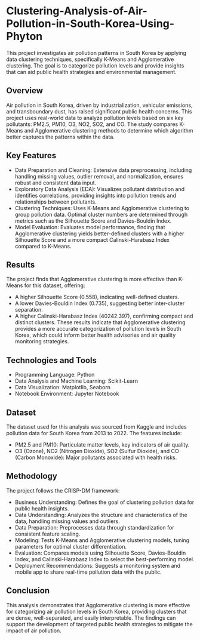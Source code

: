 # Clustering-Analysis-of-Air-Pollution-in-South-Korea-Using-Phyton
This project investigates air pollution patterns in South Korea by applying data clustering techniques, specifically K-Means and Agglomerative clustering. The goal is to categorize pollution levels and provide insights that can aid public health strategies and environmental management.

## Overview
Air pollution in South Korea, driven by industrialization, vehicular emissions, and transboundary dust, has raised significant public health concerns. This project uses real-world data to analyze pollution levels based on six key pollutants: PM2.5, PM10, O3, NO2, SO2, and CO. The study compares K-Means and Agglomerative clustering methods to determine which algorithm better captures the patterns within the data.

## Key Features
- Data Preparation and Cleaning: Extensive data preprocessing, including handling missing values, outlier removal, and normalization, ensures robust and consistent data input.
- Exploratory Data Analysis (EDA): Visualizes pollutant distribution and identifies correlations, providing insights into pollution trends and relationships between pollutants.
- Clustering Techniques: Uses K-Means and Agglomerative clustering to group pollution data. Optimal cluster numbers are determined through metrics such as the Silhouette Score and Davies-Bouldin Index.
- Model Evaluation: Evaluates model performance, finding that Agglomerative clustering yields better-defined clusters with a higher Silhouette Score and a more compact Calinski-Harabasz Index compared to K-Means.

## Results
The project finds that Agglomerative clustering is more effective than K-Means for this dataset, offering:
- A higher Silhouette Score (0.558), indicating well-defined clusters.
- A lower Davies-Bouldin Index (0.735), suggesting better inter-cluster separation.
- A higher Calinski-Harabasz Index (40242.397), confirming compact and distinct clusters.
These results indicate that Agglomerative clustering provides a more accurate categorization of pollution levels in South Korea, which could inform better health advisories and air quality monitoring strategies.

## Technologies and Tools
- Programming Language: Python
- Data Analysis and Machine Learning: Scikit-Learn
- Data Visualization: Matplotlib, Seaborn
- Notebook Environment: Jupyter Notebook

## Dataset
The dataset used for this analysis was sourced from Kaggle and includes pollution data for South Korea from 2013 to 2022. The features include:
- PM2.5 and PM10: Particulate matter levels, key indicators of air quality.
- O3 (Ozone), NO2 (Nitrogen Dioxide), SO2 (Sulfur Dioxide), and CO (Carbon Monoxide): Major pollutants associated with health risks.

## Methodology
The project follows the CRISP-DM framework:
- Business Understanding: Defines the goal of clustering pollution data for public health insights.
- Data Understanding: Analyzes the structure and characteristics of the data, handling missing values and outliers.
- Data Preparation: Preprocesses data through standardization for consistent feature scaling.
- Modeling: Tests K-Means and Agglomerative clustering models, tuning parameters for optimal cluster differentiation.
- Evaluation: Compares models using Silhouette Score, Davies-Bouldin Index, and Calinski-Harabasz Index to select the best-performing model.
- Deployment Recommendations: Suggests a monitoring system and mobile app to share real-time pollution data with the public.

## Conclusion
This analysis demonstrates that Agglomerative clustering is more effective for categorizing air pollution levels in South Korea, providing clusters that are dense, well-separated, and easily interpretable. The findings can support the development of targeted public health strategies to mitigate the impact of air pollution.
